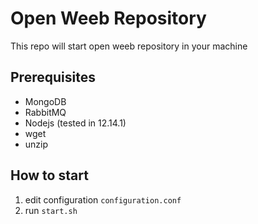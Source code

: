 # Open Weeb Repository

This repo will start open weeb repository in your machine

## Prerequisites

* MongoDB
* RabbitMQ
* Nodejs (tested in 12.14.1)
* wget
* unzip

## How to start

1. edit configuration ```configuration.conf```
1. run ```start.sh```
